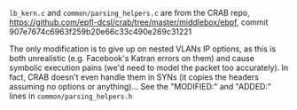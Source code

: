 `lb_kern.c` and `common/parsing_helpers.c` are from the CRAB repo, https://github.com/epfl-dcsl/crab/tree/master/middlebox/ebpf, commit 907e7674c6963f259b20e66c33c490e269c31221

The only modification is to give up on nested VLANs IP options, as this is both unrealistic (e.g. Facebook's Katran errors on them) and cause symbolic execution pains (we'd need to model the packet too accurately).
In fact, CRAB doesn't even handle them in SYNs (it copies the headers assuming no options or anything)...
See the "MODIFIED:" and "ADDED:" lines in `common/parsing_helpers.h`
